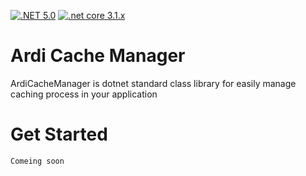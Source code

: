 [![.NET 5.0](https://github.com/artmelkonyan/ArDiCacheManager/actions/workflows/ArDiCacheManager.MemoryCache.yml/badge.svg)](https://github.com/artmelkonyan/ArDiCacheManager/actions/workflows/ArDiCacheManager.MemoryCache.yml) [![.net core 3.1.x](https://github.com/artmelkonyan/ArDiCacheManager/actions/workflows/ArDiCacheManager.MemoryCache.netcore3.1.x.yml/badge.svg)](https://github.com/artmelkonyan/ArDiCacheManager/actions/workflows/ArDiCacheManager.MemoryCache.netcore3.1.x.yml)

# Ardi Cache Manager 
ArdiCacheManager is dotnet standard class library for easily manage caching process in your application

# Get Started

`Comeing soon`
